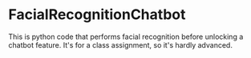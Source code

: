 # FacialRecognitionChatbot
This is python code that performs facial recognition before unlocking a chatbot feature. It's for a class assignment, so it's hardly advanced.
